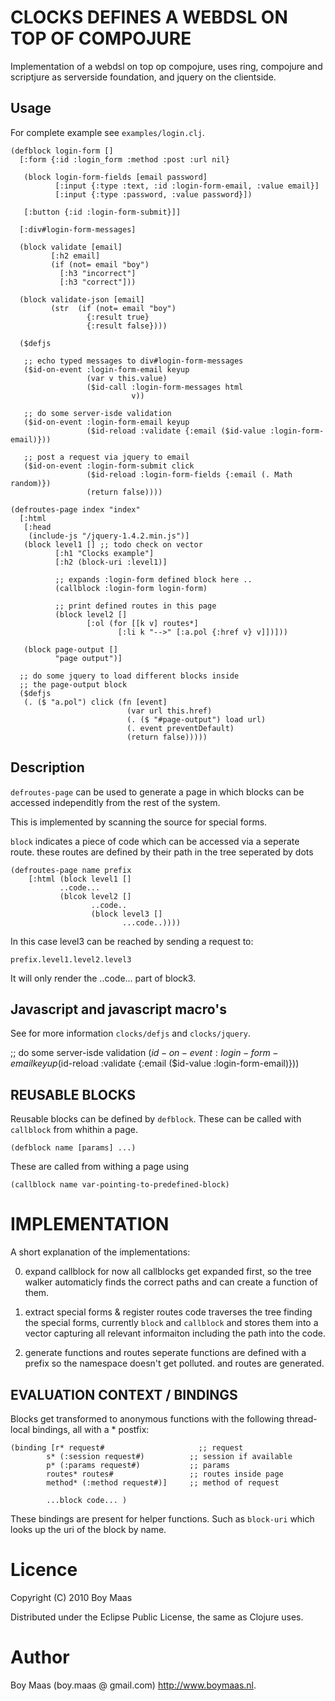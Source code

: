 # CLOCKS DEFINES A WEBDSL ON TOP OF COMPOJURE

Implementation of a webdsl on top op compojure, uses ring, compojure and scriptjure as
serverside foundation, and jquery on the clientside.

## Usage

For complete example see `examples/login.clj`.

    (defblock login-form [] 
      [:form {:id :login_form :method :post :url nil}

       (block login-form-fields [email password]
              [:input {:type :text, :id :login-form-email, :value email}]
              [:input {:type :password, :value password}])

       [:button {:id :login-form-submit}]] 

      [:div#login-form-messages]

      (block validate [email]
             [:h2 email]
             (if (not= email "boy")
               [:h3 "incorrect"]
               [:h3 "correct"]))

      (block validate-json [email]
             (str  (if (not= email "boy")
                     {:result true}
                     {:result false})))

      ($defjs

       ;; echo typed messages to div#login-form-messages
       ($id-on-event :login-form-email keyup
                     (var v this.value)
                     ($id-call :login-form-messages html
                               v))

       ;; do some server-isde validation
       ($id-on-event :login-form-email keyup
                     ($id-reload :validate {:email ($id-value :login-form-email)}))

       ;; post a request via jquery to email
       ($id-on-event :login-form-submit click 
                     ($id-reload :login-form-fields {:email (. Math random)})
                     (return false))))

    (defroutes-page index "index"
      [:html
       [:head
        (include-js "/jquery-1.4.2.min.js")]
       (block level1 [] ;; todo check on vector
              [:h1 "Clocks example"]
              [:h2 (block-uri :level1)]

              ;; expands :login-form defined block here ..
              (callblock :login-form login-form)

              ;; print defined routes in this page
              (block level2 []
                     [:ol (for [[k v] routes*]
                            [:li k "-->" [:a.pol {:href v} v]])]))

       (block page-output []
              "page output")]

      ;; do some jquery to load different blocks inside
      ;; the page-output block
      ($defjs
       (. ($ "a.pol") click (fn [event]
                              (var url this.href)
                              (. ($ "#page-output") load url)
                              (. event preventDefault)
                              (return false)))))

## Description

`defroutes-page` can be used to generate a page in which
blocks can be accessed independitly from the rest of the system.

This is implemented by scanning the source for special forms.

`block` indicates a piece of code which can be accessed via a seperate route.
these routes are defined by their path in the tree seperated by dots

    (defroutes-page name prefix
        [:html (block level1 []
               ..code...
               (blcok level2 []
                      ..code..
                      (block level3 []
                             ...code..))))

In this case level3 can be reached by sending a request to:

    prefix.level1.level2.level3

It will only render the ..code... part of block3.

## Javascript and javascript macro's

See for more information `clocks/defjs` and `clocks/jquery`.

   ;; do some server-isde validation
   ($id-on-event :login-form-email keyup
                 ($id-reload :validate {:email ($id-value :login-form-email)}))


## REUSABLE BLOCKS

Reusable blocks can be defined by `defblock`. These can be called with `callblock` from whithin
a page.

    (defblock name [params] ...)

These are called from withing a page using 

    (callblock name var-pointing-to-predefined-block)

# IMPLEMENTATION 

A short explanation of the implementations:

0. expand callblock
   for now all callblocks get expanded first, so the tree walker automaticly finds the correct
   paths and can create a function of them.

1. extract special forms & register routes
   code traverses the tree finding the special forms, currently `block` and `callblock`
   and stores them into a vector capturing all relevant informaiton including
   the path into the code.

2. generate functions and routes
   seperate functions are defined with a prefix so the namespace doesn't get polluted.
   and routes are generated.

## EVALUATION CONTEXT / BINDINGS

Blocks get transformed to anonymous functions with the following thread-local bindings, 
all with a * postfix: 

    (binding [r* request#                     ;; request
            s* (:session request#)          ;; session if available
            p* (:params request#)           ;; params
            routes* routes#                 ;; routes inside page
            method* (:method request#)]     ;; method of request

            ...block code... )

These bindings are present for helper functions. Such as `block-uri` which looks up
the uri of the block by name.

# Licence

Copyright (C) 2010 Boy Maas

Distributed under the Eclipse Public License, the same as Clojure uses. 

# Author

Boy Maas (boy.maas @ gmail.com) http://www.boymaas.nl.



